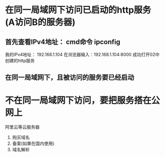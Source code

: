 # 在同一局域网下访问已启动的http服务(A访问B的服务器)
## 首先查看IPv4地址： cmd命令  ipconfig
我的IPv4地址： 192.168.1.104
在浏览器输入：192.168.1.104:8000 
成功打开02中创建的http服务
## 在同一局域网下，且被访问的服务要已经启动

# 不在同一局域网下访问，要把服务搭在公网上
阿里云等云服务器
1. 购买域名
2. 备案(如果在国内使用)
3. 域名解析